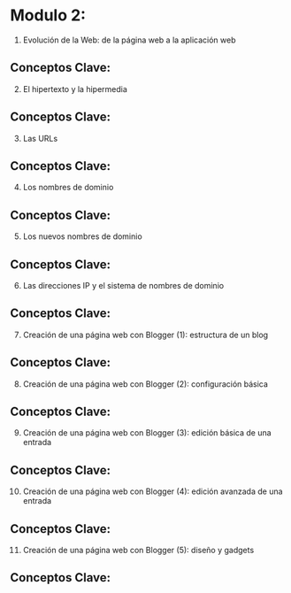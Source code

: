 # Modulo 2: 

1. Evolución de la Web: de la página web a la aplicación web

Conceptos Clave:
-

2. El hipertexto y la hipermedia

Conceptos Clave:
-

3. Las URLs

Conceptos Clave:
-


4. Los nombres de dominio

Conceptos Clave:
-


5. Los nuevos nombres de dominio

Conceptos Clave:
-


6. Las direcciones IP y el sistema de nombres de dominio

Conceptos Clave:
-


7. Creación de una página web con Blogger (1): estructura de un blog

Conceptos Clave:
-


8. Creación de una página web con Blogger (2): configuración básica

Conceptos Clave:
-


9. Creación de una página web con Blogger (3): edición básica de una entrada

Conceptos Clave:
-

10. Creación de una página web con Blogger (4): edición avanzada de una entrada

Conceptos Clave:
-

11. Creación de una página web con Blogger (5): diseño y gadgets

Conceptos Clave:
-
